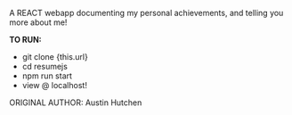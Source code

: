 A REACT webapp documenting my personal achievements, and telling you more about me!

 <b>TO RUN: </b>
 <ul>
   <li>
  git clone {this.url}    
   </li>
     <li>
 cd resumejs 
   </li>
     <li>
 npm run start
   </li>
     <li>
 view @ localhost! 
   </li>
 </ul>
 ORIGINAL AUTHOR: Austin Hutchen 
 
